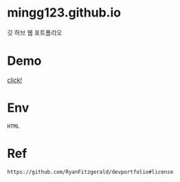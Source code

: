 # mingg123.github.io
깃 허브 웹 포트폴리오

# Demo
[click!](https://mingg123.github.io/)


# Env

```
HTML
```

# Ref

```
https://github.com/RyanFitzgerald/devportfolio#license
```
